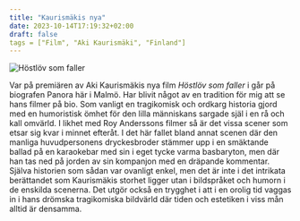 ```yaml
---
title: "Kaurismäkis nya"
date: 2023-10-14T17:19:32+02:00
draft: false
tags = ["Film", "Aki Kaurismäki", "Finland"]
---
```


![Höstlöv som faller](/images/hostlov-som-faller.png)

Var på premiären av Aki Kaurismäkis nya film *Höstlöv som faller* i går på biografen Panora här i Malmö. Har blivit något av en tradition för mig att se hans filmer på bio.
Som vanligt en tragikomisk och ordkarg historia gjord med en humoristisk ömhet för den lilla människans sargade själ i en rå och kall omvärld. I likhet med Roy Anderssons filmer så är det vissa scener som etsar sig kvar i minnet efteråt. I det här fallet bland annat scenen där den manliga huvudpersonens dryckesbroder stämmer upp i en smäktande ballad på en karaokebar med sin i eget tycke varma basbaryton, men där han tas ned på jorden av sin kompanjon med en dräpande kommentar. Själva historien som sådan var ovanligt enkel, men det är inte i det intrikata berättandet som Kaurismäkis storhet ligger utan i bildspråket och humorn i de enskilda scenerna. Det utgör också en trygghet i att i en orolig tid vaggas in i hans drömska tragikomiska bildvärld där tiden och estetiken i viss mån alltid är densamma. 
